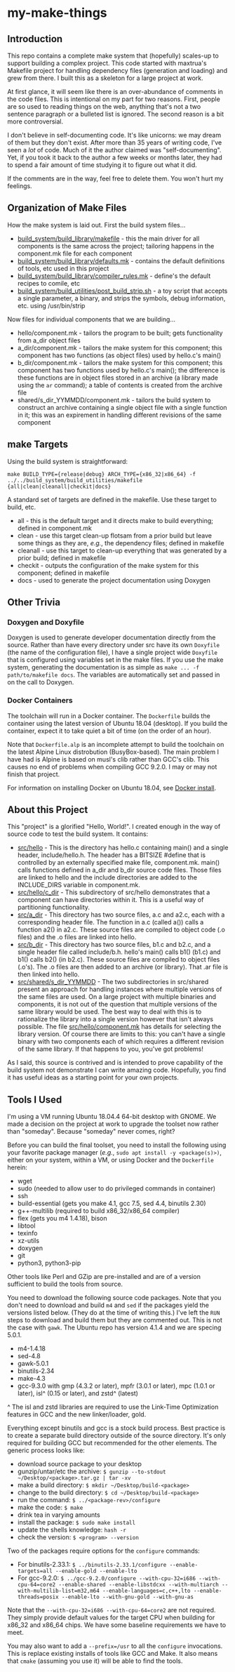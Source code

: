 # my-make-things

## Introduction

This repo contains a complete make system that (hopefully)
scales-up to support building a complex project. This code
started with maxtrua's Makefile project for handling dependency
files (generation and loading) and grew from there. I built this
as a skeleton for a large project at work.

At first glance, it will seem like there is an over-abundance of
comments in the code files. This is intentional on my part for
two reasons. First, people are so used to reading things on the
web, anything that's not a two sentence paragraph or a bulleted
list is ignored.  The second reason is a bit more controversial.

I don't believe in self-documenting code. It's like unicorns: we may
dream of them but they don't exist. After more than 35 years of
writing code, I've seen a *lot* of code. Much of it the author
claimed was "self-documenting".  Yet, if you took it back to the
author a few weeks or months later, they had to spend a fair amount
of time studying it to figure out what it did.

If the comments are in the way, feel free to delete them. You won't
hurt my feelings.

## Organization of Make Files

How the make system is laid out. First the build system files...

* [build_system/build_library/makefile](https://github.com/neocliff/my-make-things/blob/master/build_system/build_library/makefile) -
this the main driver for
all components is the same across the project; tailoring happens
in the component.mk file for each component
* [build_system/build_library/defaults.mk](https://github.com/neocliff/my-make-things/blob/master/build_system/build_library/defaults.mk) -
contains the default definitions of tools, etc used in this project
* [build_system/build_library/compiler_rules.mk](https://github.com/neocliff/my-make-things/blob/master/build_system/build_library/compiler_rules.mk) - define's the
default recipes to comile, etc
* [build_system/build_utilities/post_build_strip.sh](https://github.com/neocliff/my-make-things/blob/master/build_system/build_utilities/post_build_strip.sh) -
a toy script that accepts a single parameter, a binary, and strips the symbols,
debug information, etc. using /usr/bin/strip

Now files for individual components that we are building...

* hello/component.mk - tailors the program to be built; gets
functionality from a_dir object files
* a_dir/component.mk - tailors the make system for this component;
this component has two functions (as object files) used by hello.c's
main()
* b_dir/component.mk - tailors the make system for this component;
this component has two functions used by hello.c's main(); the
difference is these functions are in object files stored in an
archive (a library made using the `ar` command); a table of contents
is created from the archive file
* shared/s_dir_YYMMDD/component.mk - tailors the build system to
construct an archive containing a single object file with a single
function in it; this was an expirement in handling different revisions
of the same component

## make Targets

Using the build system is straightforward:

`make BUILD_TYPE={release|debug} ARCH_TYPE={x86_32|x86_64}
-f ../../build_system/build_utilities/makefile
{all|clean|cleanall|checkit|docs}`

A standard set of targets are defined in the makefile. Use
these target to build, etc.

* all - this is the default target and it directs make to build
everything; defined in component.mk
* clean - use this target  clean-up flotsam from a prior build
but leave some things as they are, _e.g._, the dependency files;
defined in makefile
* cleanall - use this target to clean-up everything that was
generated by a prior build; defined in makefile
* checkit - outputs the configuration of the make system for
this component; defined in makefile
* docs - used to generate the project documentation using
Doxygen

## Other Trivia

### Doxygen and Doxyfile

Doxygen is used to generate developer documentation directly from the source.
Rather than have every directory under src have its own `Doxyfile` (the name
of the configuration file), I have a single project wide `Doxyfile` that is
configured using variables set in the make files. If you use the make system,
generating the documentation is as simple as `make ... -f path/to/makefile
docs`. The variables are automatically set and passed in on the call to
Doxygen.

### Docker Containers

The toolchain will run in a Docker container. The `Dockerfile` builds the container
using the latest version of Ubuntu 18.04 (desktop). If you build the container,
expect it to take quiet a bit of time (on the order of an hour).

Note that `Dockerfile.alp` is an incomplete attempt to build the toolchain on the
latest Alpine Linux distrobution (BusyBox-based). The main problem I have had is
Alpine is based on musl's clib rather than GCC's clib. This causes no end of
problems when compiling GCC 9.2.0. I may or may not finish that project.

For information on installing Docker on Ubuntu 18.04, see [Docker install](https://docs.docker.com/engine/install/ubuntu/).

## About this Project

This "project" is a glorified "Hello, World!". I created enough
in the way of source code to test the build system. It contains:

* [src/hello](https://github.com/neocliff/my-make-things/blob/master/src/hello) -
This is the directory has hello.c containing main()
and a single header, include/hello.h. The header has a BITSIZE #define
that is controlled by an externally specified make file, component.mk.
main() calls functions defined in a_dir and b_dir source code files.
Those files are linked to hello and the include directories are
added to the INCLUDE_DIRS variable in component.mk.
* [src/hello/c_dir](https://github.com/neocliff/my-make-things/blob/master/src/hello/c_dir) -
This subdirectory of src/hello demonstrates that
a component can have directories within it. This is a useful way of
partitioning functionality.
* [src/a_dir](https://github.com/neocliff/my-make-things/blob/master/src/a_dir) -
This directory has two source files, a.c and a2.c,
each with a corresponding header file. The function in a.c (called
a()) calls a function a2() in a2.c. These source files are compiled
to object code (.o files) and the .o files are linked into hello.
* [src/b_dir](https://github.com/neocliff/my-make-things/blob/master/src/b_dir) -
This directory has two source files, b1.c and b2.c,
and a single header file called include/b.h. hello's main() calls
b1() (b1.c) and b1() calls b2() (in b2.c). These source files
are compiled to object files (.o's). The .o files are then added
to an archive (or library). That .ar file is then linked into
hello.
* [src/shared/s_dir_YYMMDD](https://github.com/neocliff/my-make-things/blob/master/src/shared) -
The two subdirectories in src/shared present an
approach for handling instances where multiple versions of the same
files are used. On a large project with multiple binaries and
components, it is not out of the question that multiple versions
of the same library would be used. The best way to deal with this
is to rationalize the library into a single version however that isn't
always possible. The file [src/hello/component.mk](https://github.com/neocliff/my-make-things/blob/master/src/hello/component.mk)
has details for selecting the library version. Of course there are
limits to this: you can't have a single binary with two components
each of which requires a different revision of the same library.
If that happens to you, you've got problems!

As I said, this source is contrived and is intended to prove
capability of the build system not demonstrate I can write amazing
code. Hopefully, you find it has useful ideas as a starting point for
your own projects.

## Tools I Used

I'm using a VM running Ubuntu 18.04.4 64-bit desktop with GNOME. We made a
decision on the project at work to upgrade the toolset now rather than
"someday". Because "someday" never comes, right?

Before you can build the final toolset, you need to install the following using
your favorite package manager (_e.g._, `sudo apt install -y <package(s)>)`,
either on your system, within a VM, or using Docker and the `Dockerfile` herein:

* wget
* sudo (needed to allow user to do privileged commands in container)
* ssh
* build-essential (gets you make 4.1, gcc 7.5, sed 4.4, binutils 2.30)
* g++-multilib (required to build x86_32/x86_64 compiler)
* flex (gets you m4 1.4.18), bison
* libtool
* texinfo
* xz-utils
* doxygen
* git
* python3, python3-pip

Other tools like Perl and GZip are pre-installed and are of a version sufficient
to build the tools from source.

You need to download the following source code packages. Note that you don't
need to download and build `m4` and `sed` if the packages yield the versions
listed below. (They do at the time of writing this.) I've left the `RUN` steps
to download and build them but they are commented out. This is not the case with
`gawk`. The Ubuntu repo has version 4.1.4 and we are specing 5.0.1.

* m4-1.4.18
* sed-4.8
* gawk-5.0.1
* binutils-2.34
* make-4.3
* gcc-9.3.0 with gmp (4.3.2 or later), mpfr (3.0.1 or later), mpc (1.0.1 or
later), isl^ (0.15 or later), and zstd^ (latest)

^ The isl and zstd libraries are required to use the Link-Time Optimization
features in GCC and the new linker/loader, gold.

Everything except binutils and gcc is a stock build process. Best practice is
to create a separate build directory outside of the source directory. It's only
required for building GCC but recommended for the other elements. The generic
process looks like:

* download source package to your desktop
* gunzip/untar/etc the archive: `$ gunzip --to-stdout ~/Desktop/<package>.tar.gz | tar -xv`
* make a build directory: `$ mkdir ~/Desktop/build-<package>`
* change to the build directory: `$ cd ~/Desktop/build-<package>`
* run the command: `$ ../<package-rev>/configure`
* make the code: `$ make`
* drink tea in varying amounts
* install the package: `$ sudo make install`
* update the shells knowledge: `hash -r`
* check the version: `$ <program> --version`

Two of the packages require options for the `configure` commands:

* For binutils-2.33.1: `$ ../binutils-2.33.1/configure --enable-targets=all
--enable-gold --enable-lto`
* For gcc-9.2.0: `$ ../gcc-9.2.0/configure --with-cpu-32=i686 --with-cpu-64=core2
--enable-shared --enable-libstdcxx --with-multiarch --with-multilib-list=m32,m64
--enable-languages=c,c++,lto --enable-threads=posix --enable-lto
--with-gnu-gold --with-gnu-as`

Note that the `--with-cpu-32=i686 --with-cpu-64=core2` are not required. They
simply provide default values for the target CPU when building for x86_32 and
x86_64 chips. We have some baseline requirements we have to meet.

You may also want to add a `--prefix=/usr` to all the `configure` invocations.
This is replace existing installs of tools like GCC and Make. It also means that
`cmake` (assuming you use it) will be able to find the tools.
